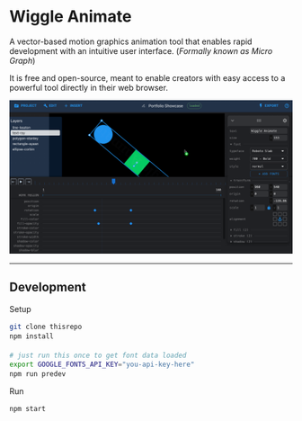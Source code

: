 # Wiggle Animate
A vector-based motion graphics animation tool that enables rapid development with an intuitive user interface. (*Formally known as Micro Graph*)

It is free and open-source, meant to enable creators with easy access to a powerful tool directly in their web browser.

![A screenshot of the web application](./docs/wiggle-cover.png)

---

## Development

Setup

```sh
git clone thisrepo
npm install

# just run this once to get font data loaded
export GOOGLE_FONTS_API_KEY="you-api-key-here"
npm run predev
```

Run

```sh
npm start
```
